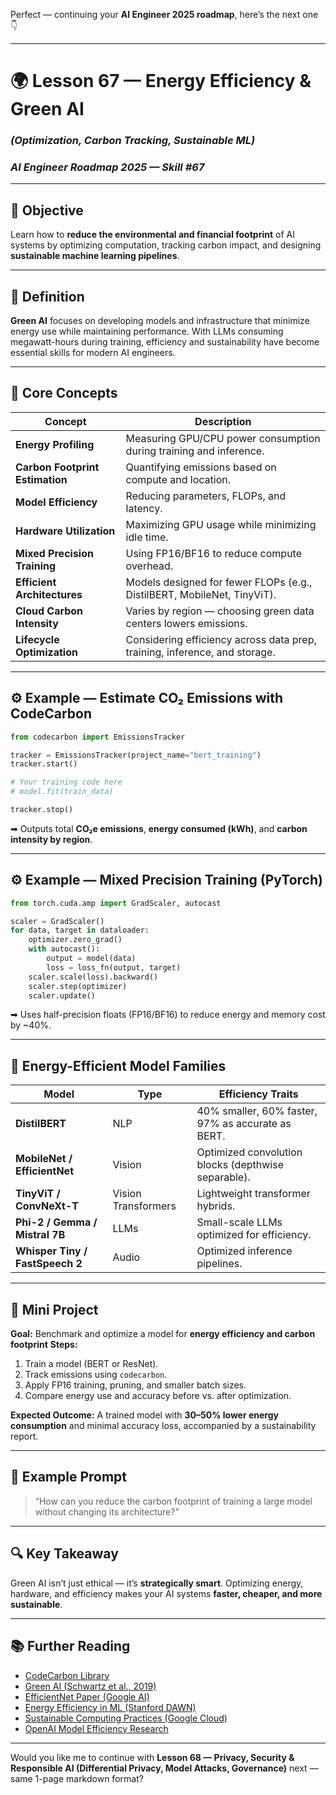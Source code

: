 Perfect — continuing your **AI Engineer 2025 roadmap**, here’s the next one 👇

---

# 🌍 Lesson 67 — Energy Efficiency & Green AI

### *(Optimization, Carbon Tracking, Sustainable ML)*

### *AI Engineer Roadmap 2025 — Skill #67*

---

## 🎯 Objective

Learn how to **reduce the environmental and financial footprint** of AI systems by optimizing computation, tracking carbon impact, and designing **sustainable machine learning pipelines**.

---

## 🧩 Definition

**Green AI** focuses on developing models and infrastructure that minimize energy use while maintaining performance.
With LLMs consuming megawatt-hours during training, efficiency and sustainability have become essential skills for modern AI engineers.

---

## 🧠 Core Concepts

| Concept                         | Description                                                                |
| ------------------------------- | -------------------------------------------------------------------------- |
| **Energy Profiling**            | Measuring GPU/CPU power consumption during training and inference.         |
| **Carbon Footprint Estimation** | Quantifying emissions based on compute and location.                       |
| **Model Efficiency**            | Reducing parameters, FLOPs, and latency.                                   |
| **Hardware Utilization**        | Maximizing GPU usage while minimizing idle time.                           |
| **Mixed Precision Training**    | Using FP16/BF16 to reduce compute overhead.                                |
| **Efficient Architectures**     | Models designed for fewer FLOPs (e.g., DistilBERT, MobileNet, TinyViT).    |
| **Cloud Carbon Intensity**      | Varies by region — choosing green data centers lowers emissions.           |
| **Lifecycle Optimization**      | Considering efficiency across data prep, training, inference, and storage. |

---

## ⚙️ Example — Estimate CO₂ Emissions with CodeCarbon

```python
from codecarbon import EmissionsTracker

tracker = EmissionsTracker(project_name="bert_training")
tracker.start()

# Your training code here
# model.fit(train_data)

tracker.stop()
```

➡ Outputs total **CO₂e emissions**, **energy consumed (kWh)**, and **carbon intensity by region**.

---

## ⚙️ Example — Mixed Precision Training (PyTorch)

```python
from torch.cuda.amp import GradScaler, autocast

scaler = GradScaler()
for data, target in dataloader:
    optimizer.zero_grad()
    with autocast():
        output = model(data)
        loss = loss_fn(output, target)
    scaler.scale(loss).backward()
    scaler.step(optimizer)
    scaler.update()
```

➡ Uses half-precision floats (FP16/BF16) to reduce energy and memory cost by ~40%.

---

## 🧱 Energy-Efficient Model Families

| Model                           | Type                | Efficiency Traits                                   |
| ------------------------------- | ------------------- | --------------------------------------------------- |
| **DistilBERT**                  | NLP                 | 40% smaller, 60% faster, 97% as accurate as BERT.   |
| **MobileNet / EfficientNet**    | Vision              | Optimized convolution blocks (depthwise separable). |
| **TinyViT / ConvNeXt-T**        | Vision Transformers | Lightweight transformer hybrids.                    |
| **Phi-2 / Gemma / Mistral 7B**  | LLMs                | Small-scale LLMs optimized for efficiency.          |
| **Whisper Tiny / FastSpeech 2** | Audio               | Optimized inference pipelines.                      |

---

## 📘 Mini Project

**Goal:** Benchmark and optimize a model for **energy efficiency and carbon footprint**
**Steps:**

1. Train a model (BERT or ResNet).
2. Track emissions using `codecarbon`.
3. Apply FP16 training, pruning, and smaller batch sizes.
4. Compare energy use and accuracy before vs. after optimization.

**Expected Outcome:**
A trained model with **30–50% lower energy consumption** and minimal accuracy loss, accompanied by a sustainability report.

---

## 🧠 Example Prompt

> “How can you reduce the carbon footprint of training a large model without changing its architecture?”

---

## 🔍 Key Takeaway

Green AI isn’t just ethical — it’s **strategically smart**.
Optimizing energy, hardware, and efficiency makes your AI systems **faster, cheaper, and more sustainable**.

---

## 📚 Further Reading

* [CodeCarbon Library](https://mlco2.github.io/codecarbon/)
* [Green AI (Schwartz et al., 2019)](https://arxiv.org/abs/1907.10597)
* [EfficientNet Paper (Google AI)](https://arxiv.org/abs/1905.11946)
* [Energy Efficiency in ML (Stanford DAWN)](https://dawn.cs.stanford.edu/)
* [Sustainable Computing Practices (Google Cloud)](https://cloud.google.com/sustainability)
* [OpenAI Model Efficiency Research](https://openai.com/research)

---

Would you like me to continue with **Lesson 68 — Privacy, Security & Responsible AI (Differential Privacy, Model Attacks, Governance)** next — same 1-page markdown format?
